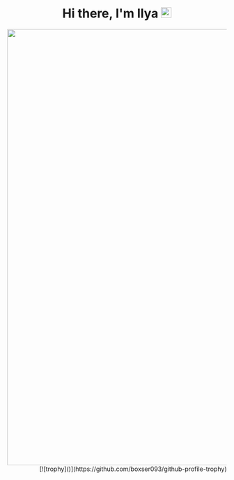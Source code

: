 <h1 align="center">Hi there, I'm Ilya
<img src="https://github.com/blackcater/blackcater/raw/main/images/Hi.gif" height="24"/></h1>
<div align="right">
  <img src="https://readme-typing-svg.herokuapp.com?color=%8B008B&lines=Java+backend+developer+from+Russia" width="1000"/>
</dev>
<dev align="center">
  <img scr="https://github-profile-trophy.vercel.app/?username=boxser093">
[![trophy]()](https://github.com/boxser093/github-profile-trophy)
</dev>
